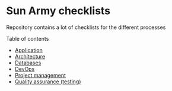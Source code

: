 # Sun Army checklists

Repository contains a lot of checklists for the different processes

Table of contents
* [Application](./application)
* [Architecture](./architecture)
* [Databases](./databases)
* [DevOps](./dev-ops)
* [Project management](./project-management)
* [Quality assurance (testing)](./qa)

